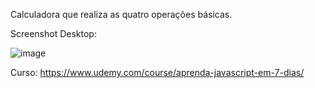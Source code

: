 Calculadora que realiza as quatro operações básicas.

Screenshot Desktop: 

![image](https://github.com/dugabrielle/Calculadora/assets/121505858/1ce61e25-30ba-4d96-8ce6-696867da1ca6)

Curso: https://www.udemy.com/course/aprenda-javascript-em-7-dias/
